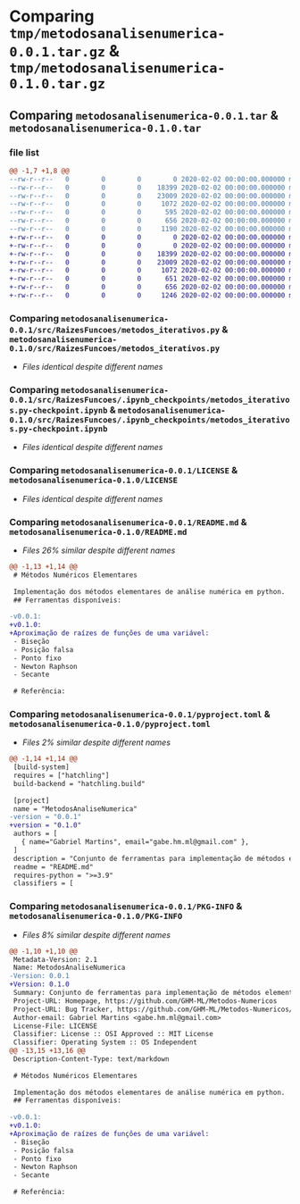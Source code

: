 # Comparing `tmp/metodosanalisenumerica-0.0.1.tar.gz` & `tmp/metodosanalisenumerica-0.1.0.tar.gz`

## Comparing `metodosanalisenumerica-0.0.1.tar` & `metodosanalisenumerica-0.1.0.tar`

### file list

```diff
@@ -1,7 +1,8 @@
--rw-r--r--   0        0        0        0 2020-02-02 00:00:00.000000 metodosanalisenumerica-0.0.1/src/RaizesFuncoes/__init__.py
--rw-r--r--   0        0        0    18399 2020-02-02 00:00:00.000000 metodosanalisenumerica-0.0.1/src/RaizesFuncoes/metodos_iterativos.py
--rw-r--r--   0        0        0    23009 2020-02-02 00:00:00.000000 metodosanalisenumerica-0.0.1/src/RaizesFuncoes/.ipynb_checkpoints/metodos_iterativos.py-checkpoint.ipynb
--rw-r--r--   0        0        0     1072 2020-02-02 00:00:00.000000 metodosanalisenumerica-0.0.1/LICENSE
--rw-r--r--   0        0        0      595 2020-02-02 00:00:00.000000 metodosanalisenumerica-0.0.1/README.md
--rw-r--r--   0        0        0      656 2020-02-02 00:00:00.000000 metodosanalisenumerica-0.0.1/pyproject.toml
--rw-r--r--   0        0        0     1190 2020-02-02 00:00:00.000000 metodosanalisenumerica-0.0.1/PKG-INFO
+-rw-r--r--   0        0        0        0 2020-02-02 00:00:00.000000 metodosanalisenumerica-0.1.0/src/__init__.py
+-rw-r--r--   0        0        0        0 2020-02-02 00:00:00.000000 metodosanalisenumerica-0.1.0/src/RaizesFuncoes/__init__.py
+-rw-r--r--   0        0        0    18399 2020-02-02 00:00:00.000000 metodosanalisenumerica-0.1.0/src/RaizesFuncoes/metodos_iterativos.py
+-rw-r--r--   0        0        0    23009 2020-02-02 00:00:00.000000 metodosanalisenumerica-0.1.0/src/RaizesFuncoes/.ipynb_checkpoints/metodos_iterativos.py-checkpoint.ipynb
+-rw-r--r--   0        0        0     1072 2020-02-02 00:00:00.000000 metodosanalisenumerica-0.1.0/LICENSE
+-rw-r--r--   0        0        0      651 2020-02-02 00:00:00.000000 metodosanalisenumerica-0.1.0/README.md
+-rw-r--r--   0        0        0      656 2020-02-02 00:00:00.000000 metodosanalisenumerica-0.1.0/pyproject.toml
+-rw-r--r--   0        0        0     1246 2020-02-02 00:00:00.000000 metodosanalisenumerica-0.1.0/PKG-INFO
```

### Comparing `metodosanalisenumerica-0.0.1/src/RaizesFuncoes/metodos_iterativos.py` & `metodosanalisenumerica-0.1.0/src/RaizesFuncoes/metodos_iterativos.py`

 * *Files identical despite different names*

### Comparing `metodosanalisenumerica-0.0.1/src/RaizesFuncoes/.ipynb_checkpoints/metodos_iterativos.py-checkpoint.ipynb` & `metodosanalisenumerica-0.1.0/src/RaizesFuncoes/.ipynb_checkpoints/metodos_iterativos.py-checkpoint.ipynb`

 * *Files identical despite different names*

### Comparing `metodosanalisenumerica-0.0.1/LICENSE` & `metodosanalisenumerica-0.1.0/LICENSE`

 * *Files identical despite different names*

### Comparing `metodosanalisenumerica-0.0.1/README.md` & `metodosanalisenumerica-0.1.0/README.md`

 * *Files 26% similar despite different names*

```diff
@@ -1,13 +1,14 @@
 # Métodos Numéricos Elementares
 
 Implementação dos métodos elementares de análise numérica em python.
 ## Ferramentas disponíveis:
 
-v0.0.1:
+v0.1.0:
+Aproximação de raízes de funções de uma variável:
 - Biseção
 - Posição falsa
 - Ponto fixo
 - Newton Raphson
 - Secante
 
 # Referência:
```

### Comparing `metodosanalisenumerica-0.0.1/pyproject.toml` & `metodosanalisenumerica-0.1.0/pyproject.toml`

 * *Files 2% similar despite different names*

```diff
@@ -1,14 +1,14 @@
 [build-system]
 requires = ["hatchling"]
 build-backend = "hatchling.build"
 
 [project]
 name = "MetodosAnaliseNumerica"
-version = "0.0.1"
+version = "0.1.0"
 authors = [
   { name="Gabriel Martins", email="gabe.hm.ml@gmail.com" },
 ]
 description = "Conjunto de ferramentas para implementação de métodos elementares de análise numérica"
 readme = "README.md"
 requires-python = ">=3.9"
 classifiers = [
```

### Comparing `metodosanalisenumerica-0.0.1/PKG-INFO` & `metodosanalisenumerica-0.1.0/PKG-INFO`

 * *Files 8% similar despite different names*

```diff
@@ -1,10 +1,10 @@
 Metadata-Version: 2.1
 Name: MetodosAnaliseNumerica
-Version: 0.0.1
+Version: 0.1.0
 Summary: Conjunto de ferramentas para implementação de métodos elementares de análise numérica
 Project-URL: Homepage, https://github.com/GHM-ML/Metodos-Numericos
 Project-URL: Bug Tracker, https://github.com/GHM-ML/Metodos-Numericos/issues
 Author-email: Gabriel Martins <gabe.hm.ml@gmail.com>
 License-File: LICENSE
 Classifier: License :: OSI Approved :: MIT License
 Classifier: Operating System :: OS Independent
@@ -13,15 +13,16 @@
 Description-Content-Type: text/markdown
 
 # Métodos Numéricos Elementares
 
 Implementação dos métodos elementares de análise numérica em python.
 ## Ferramentas disponíveis:
 
-v0.0.1:
+v0.1.0:
+Aproximação de raízes de funções de uma variável:
 - Biseção
 - Posição falsa
 - Ponto fixo
 - Newton Raphson
 - Secante
 
 # Referência:
```

